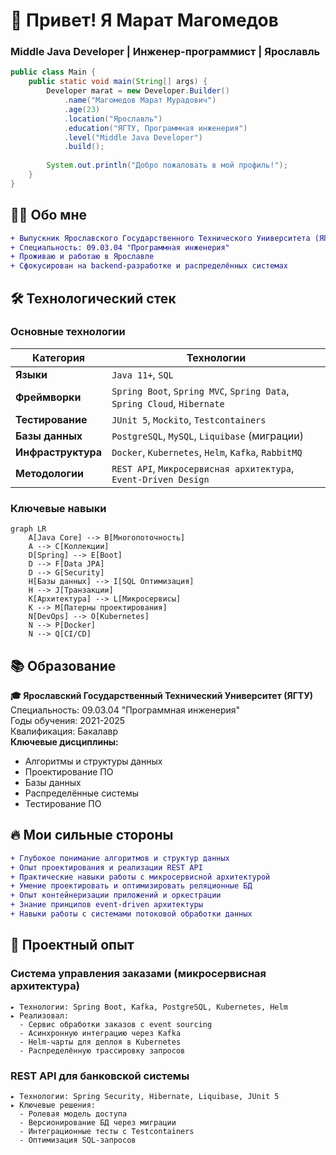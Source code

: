 # 👋 Привет! Я Марат Магомедов 
### Middle Java Developer | Инженер-программист | Ярославль
```java
public class Main {
    public static void main(String[] args) {
        Developer marat = new Developer.Builder()
            .name("Магомедов Марат Мурадович")
            .age(23)
            .location("Ярославль")
            .education("ЯГТУ, Программная инженерия")
            .level("Middle Java Developer")
            .build();
        
        System.out.println("Добро пожаловать в мой профиль!");
    }
}
```
## 🧑‍💻 Обо мне
```diff
+ Выпускник Ярославского Государственного Технического Университета (ЯГТУ)
+ Специальность: 09.03.04 "Программная инженерия"
+ Проживаю и работаю в Ярославле
+ Сфокусирован на backend-разработке и распределённых системах
```
## 🛠️ Технологический стек
### Основные технологии
| Категория       | Технологии                                                                 |
|-----------------|----------------------------------------------------------------------------|
| **Языки**       | `Java 11+`, `SQL`                                                          |
| **Фреймворки**  | `Spring Boot`, `Spring MVC`, `Spring Data`, `Spring Cloud`, `Hibernate`    |
| **Тестирование**| `JUnit 5`, `Mockito`, `Testcontainers`                                     |
| **Базы данных** | `PostgreSQL`, `MySQL`, `Liquibase` (миграции)                             |
| **Инфраструктура**| `Docker`, `Kubernetes`, `Helm`, `Kafka`, `RabbitMQ`                      |
| **Методологии** | `REST API`, `Микросервисная архитектура`, `Event-Driven Design`           |
### Ключевые навыки
```mermaid
graph LR
    A[Java Core] --> B[Многопоточность]
    A --> C[Коллекции]
    D[Spring] --> E[Boot]
    D --> F[Data JPA]
    D --> G[Security]
    H[Базы данных] --> I[SQL Оптимизация]
    H --> J[Транзакции]
    K[Архитектура] --> L[Микросервисы]
    K --> M[Патерны проектирования]
    N[DevOps] --> O[Kubernetes]
    N --> P[Docker]
    N --> Q[CI/CD]
```
## 📚 Образование
**🎓 Ярославский Государственный Технический Университет (ЯГТУ)**  
Специальность: 09.03.04 "Программная инженерия"  
Годы обучения: 2021-2025  
Квалификация: Бакалавр  
**Ключевые дисциплины:**
- Алгоритмы и структуры данных
- Проектирование ПО
- Базы данных
- Распределённые системы
- Тестирование ПО
## 🔥 Мои сильные стороны
```diff
+ Глубокое понимание алгоритмов и структур данных
+ Опыт проектирования и реализации REST API
+ Практические навыки работы с микросервисной архитектурой
+ Умение проектировать и оптимизировать реляционные БД
+ Опыт контейнеризации приложений и оркестрации
+ Знание принципов event-driven архитектуры
+ Навыки работы с системами потоковой обработки данных
```
## 🚀 Проектный опыт
### Система управления заказами (микросервисная архитектура)
```plaintext
▸ Технологии: Spring Boot, Kafka, PostgreSQL, Kubernetes, Helm
▸ Реализовал: 
  - Сервис обработки заказов с event sourcing
  - Асинхронную интеграцию через Kafka
  - Helm-чарты для деплоя в Kubernetes
  - Распределённую трассировку запросов
```
### REST API для банковской системы
```plaintext
▸ Технологии: Spring Security, Hibernate, Liquibase, JUnit 5
▸ Ключевые решения:
  - Ролевая модель доступа
  - Версионирование БД через миграции
  - Интеграционные тесты с Testcontainers
  - Оптимизация SQL-запросов
```
